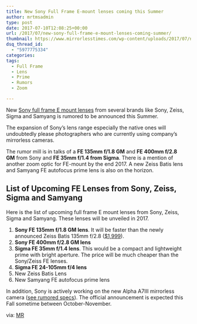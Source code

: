 ```yaml
---
title: New Sony Full Frame E-mount lenses coming this Summer
author: mrtmsadmin
type: post
date: 2017-07-10T12:08:25+00:00
url: /2017/07/new-sony-full-frame-e-mount-lenses-coming-summer/
thumbnail: https://www.mirrorlesstimes.com/wp-content/uploads/2017/07/new-fe-lenses-announced-summer.jpg
dsq_thread_id:
  - "5977775334"
categories:
tags:
  - Full Frame
  - Lens
  - Prime
  - Rumors
  - Zoom

---
```

New <a href="https://www.dailycameranews.com/2017/03/best-sony-full-frame-e-mount-lenses/" target="_blank" rel="noopener">Sony full frame E mount lenses</a> from several brands like Sony, Zeiss, Sigma and Samyang is rumored to be announced this Summer.

The expansion of Sony’s lens range especially the native ones will undoubtedly please photographers who are currently using company’s mirrorless cameras.

The rumor mill is in talks of a **FE 135mm f/1.8 GM** and **FE 400mm f/2.8 GM** from Sony and **FE 35mm f/1.4 from Sigma**. There is a mention of another zoom optic for FE-mount by the end 2017. A new Zeiss Batis lens and Samyang FE autofocus prime lens is also on the horizon.<!--more-->

## List of Upcoming FE Lenses from Sony, Zeiss, Sigma and Samyang

Here is the list of upcoming full frame E mount lenses from Sony, Zeiss, Sigma and Samyang. These lenses will be unveiled in 2017.

  1. **Sony FE 135mm f/1.8 GM lens**. It will be faster than the newly announced Zeiss Batis 135mm f/2.8 (<a class="ext-link" title="" href="http://amzn.to/2sRxcQZ" target="_blank" rel="external nofollow noopener">$1,999</a>).
  2. **Sony FE 400mm f/2.8 GM lens**
  3. **Sigma FE 35mm f/1.4 lens**. This would be a compact and lightweight prime with bright aperture. The price will be much cheaper than the Sony/Zeiss FE lenses.
  4. **Sigma FE 24-105mm f/4 lens**
  5. New Zeiss Batis Lens
  6. New Samyang FE autofocus prime lens

In addition, Sony is actively working on the new Alpha A7III mirrorless camera (<a href="https://www.mirrorlesstimes.com/2017/07/sony-a7iii-features/" target="_blank" rel="noopener">see rumored specs</a>). The official announcement is expected this Fall sometime between October-November.

via: <a title="" href="http://www.mirrorlessrumors.com/plenty-fe-lenses-announced-summer-sony-sigma-samyang-maybe-zeiss/" target="_blank" rel="nofollow noopener">MR</a>